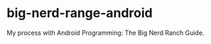 big-nerd-range-android
======================
My process with Android Programming: The Big Nerd Ranch Guide.

